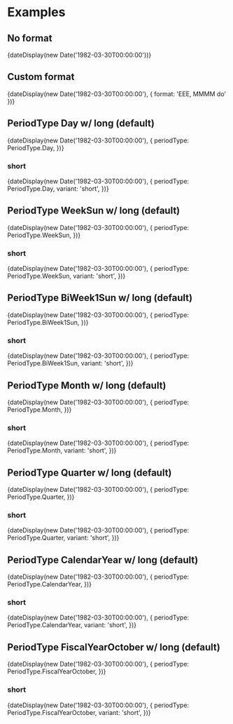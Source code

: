 <script lang="ts">
  import Preview from '$lib/components/Preview.svelte';

  import { dateDisplay } from '$lib/utils/dateDisplay';
  import { PeriodType } from '$lib/utils/date';
</script>

# Examples

## No format

<Preview>
  {dateDisplay(new Date('1982-03-30T00:00:00'))}
</Preview>

## Custom format

<Preview>
  {dateDisplay(new Date('1982-03-30T00:00:00'), { format: 'EEE, MMMM do' })}
</Preview>

## PeriodType Day w/ long (default)

<Preview>
  {dateDisplay(new Date('1982-03-30T00:00:00'), {
    periodType: PeriodType.Day,
  })}
</Preview>

### short

<Preview>
  {dateDisplay(new Date('1982-03-30T00:00:00'), {
    periodType: PeriodType.Day,
    variant: 'short',
  })}
</Preview>

## PeriodType WeekSun w/ long (default)

<Preview>
  {dateDisplay(new Date('1982-03-30T00:00:00'), {
    periodType: PeriodType.WeekSun,
  })}
</Preview>

### short

<Preview>
  {dateDisplay(new Date('1982-03-30T00:00:00'), {
    periodType: PeriodType.WeekSun,
    variant: 'short',
  })}
</Preview>

## PeriodType BiWeek1Sun w/ long (default)

<Preview>
  {dateDisplay(new Date('1982-03-30T00:00:00'), {
    periodType: PeriodType.BiWeek1Sun,
  })}
</Preview>

### short

<Preview>
  {dateDisplay(new Date('1982-03-30T00:00:00'), {
    periodType: PeriodType.BiWeek1Sun,
    variant: 'short',
  })}
</Preview>

## PeriodType Month w/ long (default)

<Preview>
  {dateDisplay(new Date('1982-03-30T00:00:00'), {
    periodType: PeriodType.Month,
  })}
</Preview>

### short

<Preview>
  {dateDisplay(new Date('1982-03-30T00:00:00'), {
    periodType: PeriodType.Month,
    variant: 'short',
  })}
</Preview>

## PeriodType Quarter w/ long (default)

<Preview>
  {dateDisplay(new Date('1982-03-30T00:00:00'), {
    periodType: PeriodType.Quarter,
  })}
</Preview>

### short

<Preview>
  {dateDisplay(new Date('1982-03-30T00:00:00'), {
    periodType: PeriodType.Quarter,
    variant: 'short',
  })}
</Preview>

## PeriodType CalendarYear w/ long (default)

<Preview>
  {dateDisplay(new Date('1982-03-30T00:00:00'), {
    periodType: PeriodType.CalendarYear,
  })}
</Preview>

### short

<Preview>
  {dateDisplay(new Date('1982-03-30T00:00:00'), {
    periodType: PeriodType.CalendarYear,
    variant: 'short',
  })}
</Preview>

## PeriodType FiscalYearOctober w/ long (default)

<Preview>
  {dateDisplay(new Date('1982-03-30T00:00:00'), {
    periodType: PeriodType.FiscalYearOctober,
  })}
</Preview>

### short

<Preview>
  {dateDisplay(new Date('1982-03-30T00:00:00'), {
    periodType: PeriodType.FiscalYearOctober,
    variant: 'short',
  })}
</Preview>
